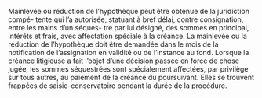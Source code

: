 Mainlevée ou réduction de l’hypothèque peut être obtenue de la juridiction compé-
tente qui l’a autorisée, statuant à bref délai, contre consignation, entre les mains d’un séques-
tre par lui désigné, des sommes en principal, intérêts et frais, avec affectation spéciale à la
créance. La mainlevée ou la réduction de l’hypothèque doit être demandée dans le mois de la
notification de l’assignation en validité ou de l’instance au fond.
Lorsque la créance litigieuse a fait l’objet d’une décision passée en force de chose jugée, les
sommes séquestrées sont spécialement affectées, par privilège sur tous autres, au paiement de
la créance du poursuivant. Elles se trouvent frappées de saisie-conservatoire pendant la durée
de la procédure.
